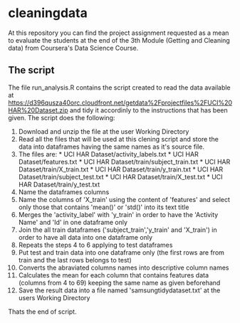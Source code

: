 # cleaningdata
At this repository you can find the project assignment requested as a mean to evaluate the students at the end of the 3th Module (Getting and Cleaning data) from Coursera's Data Science Course.

## The script

The file run_analysis.R contains the script created to read the data available at https://d396qusza40orc.cloudfront.net/getdata%2Fprojectfiles%2FUCI%20HAR%20Dataset.zip and tidy it accordinly to the instructions that has been given.
The script does the following:
1. Download and unzip the file at the user Working Directory
2. Read all the files that will be used at this clening script and store the data into dataframes having the same names as it's source file.
  1. The files are:
    * UCI HAR Dataset/activity_labels.txt
    * UCI HAR Dataset/features.txt
    * UCI HAR Dataset/train/subject_train.txt
    * UCI HAR Dataset/train/X_train.txt
    * UCI HAR Dataset/train/y_train.txt
    * UCI HAR Dataset/train/subject_test.txt
    * UCI HAR Dataset/train/X_test.txt
    * UCI HAR Dataset/train/y_test.txt
3. Name the dataframes columns
4. Name the columns of 'X_train' using the content of 'features' and select only those that contains 'mean()' or 'std()' into its text title
5. Merges the 'activity_label' with 'y_train' in order to have the 'Activity Name' and 'Id' in one dataframe only
6. Join the all train dataframes ('subject_train','y_train' and 'X_train') in order to have all data into one dataframe only
7. Repeats the steps 4 to 6 applying to test dataframes
8. Put test and train data into one dataframe only (the first rows are from train and the last rows belongs to test)
9. Converts the abraviated columns names into descriptive column names
10. Calculates the mean for each column that contains features data (columns from 4 to 69) keeping the same name as given beforehand
11. Save the result data into a file named 'samsungtidydataset.txt' at the users Working Directory

Thats the end of script.